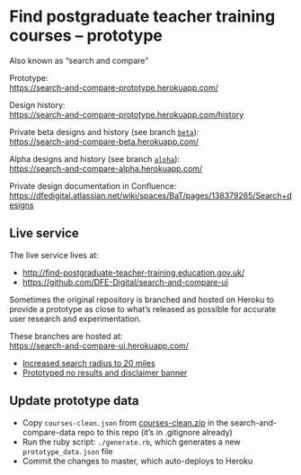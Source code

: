 # Find postgraduate teacher training courses – prototype
Also known as “search and compare”

Prototype:<br /> https://search-and-compare-prototype.herokuapp.com/

Design history:<br />
https://search-and-compare-prototype.herokuapp.com/history

Private beta designs and history (see branch [`beta`](https://github.com/DFE-Digital/search-and-compare-prototype/tree/beta)):<br />
https://search-and-compare-beta.herokuapp.com/

Alpha designs and history (see branch [`alpha`](https://github.com/DFE-Digital/search-and-compare-prototype/tree/alpha)):<br />
https://search-and-compare-alpha.herokuapp.com/

Private design documentation in Confluence:<br />
https://dfedigital.atlassian.net/wiki/spaces/BaT/pages/138379265/Search+designs

## Live service

The live service lives at:<br />
* http://find-postgraduate-teacher-training.education.gov.uk/
* https://github.com/DFE-Digital/search-and-compare-ui

Sometimes the original repository is branched and hosted on Heroku to provide a prototype as close to what’s released as possible for accurate user research and experimentation.

These branches are hosted at:<br />
https://search-and-compare-ui.herokuapp.com/

* [Increased search radius to 20 miles](https://github.com/DFE-Digital/search-and-compare-ui/tree/research-2-may)
* [Prototyped no results and disclaimer banner](https://github.com/DFE-Digital/search-and-compare-ui/tree/copy-sweep-cut)

## Update prototype data

* Copy `courses-clean.json` from [courses-clean.zip](https://github.com/DFE-Digital/search-and-compare-data/blob/master/courses-clean.zip) in the search-and-compare-data repo to this repo (it’s in .gitignore already)
* Run the ruby script: `./generate.rb`, which generates a new `prototype_data.json` file
* Commit the changes to master, which auto-deploys to Heroku
